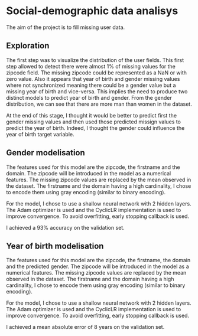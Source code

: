 # Social-demographic data analisys

The aim of the project is to fill missing user data.


## Exploration

The first step was to visualize the distribution of the user fields. This first step allowed to detect there were almost 1% of missing values for the zipcode field. The missing zipcode could be represented as a NaN or with zero value. Also it appears that year of birth and gender missing values where not synchronized meaning there could be a gender value but a missing year of birth and vice-versa. This implies the need to produce two distinct models to predict year of birth and gender. From the gender distribution, we can see that there are more man than women in the dataset.

At the end of this stage, I thought it would be better to predict first the gender missing values and then used those predicted missign values to predict the year of birth. Indeed, I thought the gender could influence the year of birth target variable.

## Gender modelisation

The features used for this model are the zipcode, the firstname and the domain. The zipcode will be introduced in the model as a numerical features. The missing zipcode values are replaced by the mean observed in the dataset. The firstname and the domain having a high cardinality, I chose to encode them using gray encoding (similar to binary encoding). 

For the model, I chose to use a shallow neural network with 2 hidden layers. The Adam optimizer is used and the CyclicLR implementation is used to improve convergence. To avoid overfitting, early stopping callback is used.

I achieved a 93% accuracy on the validation set.

## Year of birth modelisation

The features used for this model are the zipcode, the firstname, the domain and the predicted gender. The zipcode will be introduced in the model as a numerical features. The missing zipcode values are replaced by the mean observed in the dataset. The firstname and the domain having a high cardinality, I chose to encode them using gray encoding (similar to binary encoding). 

For the model, I chose to use a shallow neural network with 2 hidden layers. The Adam optimizer is used and the CyclicLR implementation is used to improve convergence. To avoid overfitting, early stopping callback is used.

I achieved a mean absolute error of 8 years on the validation set.



